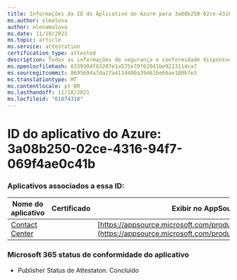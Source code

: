 ```yaml
---
title: Informações da ID do Aplicativo do Azure para 3a08b250-02ce-4316-94f7-069f4ae0c41b
ms.author: elmalova
author: elenamalova
ms.date: 11/18/2021
ms.topic: article
ms.service: attestation
certification_type: attested
description: Todas as informações de segurança e conformidade disponíveis para 3a08b250-02ce-4316-94f7-069f4ae0c41b.
ms.openlocfilehash: 8339304f83207e1a575e70f62041be9213114ca7
ms.sourcegitcommit: 8695694a7da27a4114480a394616e66ae180b7e3
ms.translationtype: MT
ms.contentlocale: pt-BR
ms.lasthandoff: 11/18/2021
ms.locfileid: "61074318"
---
```

# <a name="azure-app-id-3a08b250-02ce-4316-94f7-069f4ae0c41b"></a>ID do aplicativo do Azure: 3a08b250-02ce-4316-94f7-069f4ae0c41b


### <a name="apps-associated-with-this-id"></a>Aplicativos associados a essa ID:
| **Nome do aplicativo** | **Certificado** | **Exibir no AppSource** |
|--------------|---------------|-----------------------|
| [Contact Center](https://docs.microsoft.com/microsoft-365-app-certification/forward/WA200001428) |  | [https://appsource.microsoft.com/product/office/WA200001428](https://appsource.microsoft.com/product/office/WA200001428) |

### <a name="microsoft-365-app-compliance-status"></a>Microsoft 365 status de conformidade do aplicativo
- Publisher Status de Attestaton: Concluído
